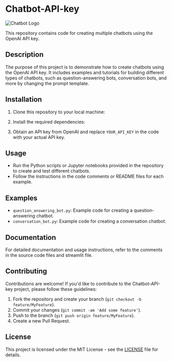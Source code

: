 # Chatbot-API-key

![Chatbot Logo](https://static.vecteezy.com/system/resources/previews/021/608/790/non_2x/chatgpt-logo-chat-gpt-icon-on-black-background-free-vector.jpg)

This repository contains code for creating multiple chatbots using the OpenAI API key.

## Description

The purpose of this project is to demonstrate how to create chatbots using the OpenAI API key. It includes examples and tutorials for building different types of chatbots, such as question-answering bots, conversation bots, and more by changing the prompt template.

## Installation

1. Clone this repository to your local machine:

2. Install the required dependencies:

3. Obtain an API key from OpenAI and replace `YOUR_API_KEY` in the code with your actual API key.

## Usage

- Run the Python scripts or Jupyter notebooks provided in the repository to create and test different chatbots.
- Follow the instructions in the code comments or README files for each example.

## Examples

- `question_answering_bot.py`: Example code for creating a question-answering chatbot.
- `conversation_bot.py`: Example code for creating a conversation chatbot.

## Documentation

For detailed documentation and usage instructions, refer to the comments in the source code files and streamlit file.

## Contributing

Contributions are welcome! If you'd like to contribute to the Chatbot-API-key project, please follow these guidelines:

1. Fork the repository and create your branch (`git checkout -b feature/MyFeature`).
2. Commit your changes (`git commit -am 'Add some feature'`).
3. Push to the branch (`git push origin feature/MyFeature`).
4. Create a new Pull Request.

## License

This project is licensed under the MIT License - see the [LICENSE](LICENSE) file for details.
